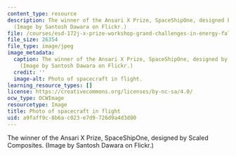 ```yaml
---
content_type: resource
description: The winner of the Ansari X Prize, SpaceShipOne, designed by Scaled Composites.
  (Image by Santosh Dawara on Flickr.)
file: /courses/esd-172j-x-prize-workshop-grand-challenges-in-energy-fall-2009/a9faff9c8b6ac023e7d9726d9a4d3d80_esd-172jf09.jpg
file_size: 26354
file_type: image/jpeg
image_metadata:
  caption: The winner of the Ansari X Prize, SpaceShipOne, designed by Scaled Composites.
    (Image by Santosh Dawara on Flickr.)
  credit: ''
  image-alt: Photo of spacecraft in flight.
learning_resource_types: []
license: https://creativecommons.org/licenses/by-nc-sa/4.0/
ocw_type: OCWImage
resourcetype: Image
title: Photo of spacecraft in flight
uid: a9faff9c-8b6a-c023-e7d9-726d9a4d3d80
---
```

The winner of the Ansari X Prize, SpaceShipOne, designed by Scaled Composites. (Image by Santosh Dawara on Flickr.)